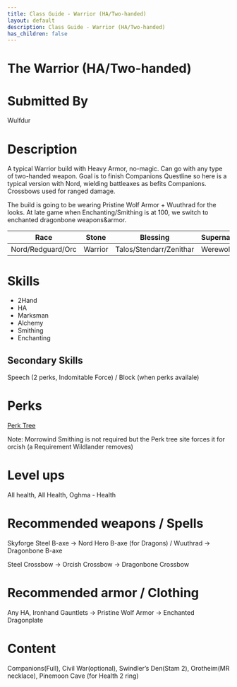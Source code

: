 ```yaml
---
title: Class Guide - Warrior (HA/Two-handed)
layout: default
description: Class Guide - Warrior (HA/Two-handed)
has_children: false
---
```


# The Warrior (HA/Two-handed)

# Submitted By

Wulfdur

# Description

A typical Warrior build with Heavy Armor, no-magic. Can go with any type of two-handed weapon. Goal is to finish Companions Questline so here is a typical version with Nord, wielding battleaxes as befits Companions. Crossbows used for ranged damage. 

The build is going to be wearing Pristine Wolf Armor + Wuuthrad for the looks. At late game when Enchanting/Smithing is at 100, we switch to enchanted dragonbone weapons&armor.

Race | Stone | Blessing | Supernatural
|--|--|--|--|
Nord/Redguard/Orc | Warrior | Talos/Stendarr/Zenithar | Werewolf

# Skills

* 2Hand 
* HA 
* Marksman 
* Alchemy 
* Smithing 
* Enchanting  


## Secondary Skills

Speech (2 perks, Indomitable Force) / Block (when perks availale) 

# Perks

[Perk Tree](https://banananaut.github.io/NannerPlanner/?p=1&b=AgEAAAElJAAAUAUKBQVLCksFBVAKBQVkBQVLEAYNDergAAAAAAAAAA_wAw4AABQ4AAAAAABH6AAFH4HE)

Note: Morrowind Smithing is not required but the Perk tree site forces it for orcish (a Requirement Wildlander removes)

# Level ups

All health, All Health, Oghma - Health

# Recommended weapons / Spells

Skyforge Steel B-axe -> Nord Hero B-axe (for Dragons) / Wuuthrad -> Dragonbone B-axe

Steel Crossbow -> Orcish Crossbow -> Dragonbone Crossbow

# Recommended armor / Clothing

Any HA, Ironhand Gauntlets -> Pristine Wolf Armor -> Enchanted Dragonplate

# Content 

Companions(Full), Civil War(optional), Swindler’s Den(Stam 2), Orotheim(MR necklace), Pinemoon Cave (for Health 2 ring)